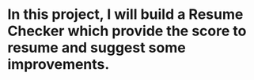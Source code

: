 # In this project, I will build a Resume Checker which provide the score to resume and suggest some improvements.